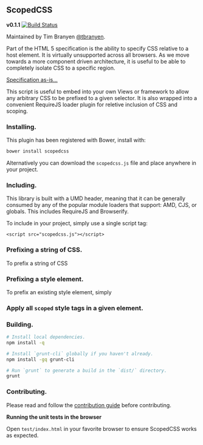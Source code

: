 ScopedCSS
---------

**v0.1.1** [![Build
Status](https://travis-ci.org/tbranyen/scopedcss.png?branch=master)](https://travis-ci.org/tbranyen/scopedcss)

Maintained by Tim Branyen [@tbranyen](http://twitter.com/tbranyen).

Part of the HTML 5 specification is the ability to specify CSS relative to a
host element.  It is virtually unsupported across all browsers.  As we move
towards a more component driven architecture, it is useful to be able to
completely isolate CSS to a specific region.

[Specification
as-is...](http://dev.w3.org/html5/spec-preview/the-style-element.html#attr-style-scoped)

This script is useful to embed into your own Views or framework to allow any
arbitrary CSS to be prefixed to a given selector.  It is also wrapped into a
convenient RequireJS loader plugin for reletive inclusion of CSS and scoping.

### Installing. ###

This plugin has been registered with Bower, install with:

``` bash
bower install scopedcss
```

Alternatively you can download the `scopedcss.js` file and place anywhere in
your project.

### Including. ###

This library is built with a UMD header, meaning that it can be generally
consumed by any of the popular module loaders that support: AMD, CJS, or
globals.  This includes RequireJS and Browserify.

To include in your project, simply use a single script tag:

``` markup
<script src="scopedcss.js"></script>
```

### Prefixing a string of CSS. ###

To prefix a string of CSS 

### Prefixing a style element. ###

To prefix an existing style element, simply

### Apply all `scoped` style tags in a given element. ###



### Building. ###

``` bash
# Install local dependencies.
npm install -q

# Install `grunt-cli` globally if you haven't already.
npm install -gq grunt-cli

# Run `grunt` to generate a build in the `dist/` directory.
grunt
```

### Contributing. ###

Please read and follow the [contribution
guide](https://github.com/tbranyen/scopedcss/blob/master/CONTRIBUTING.md)
before contributing.

**Running the unit tests in the browser**

Open `test/index.html` in your favorite browser to ensure ScopedCSS works
as expected.
